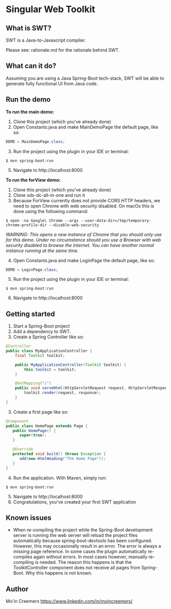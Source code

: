 # Singular Web Toolkit

## What is SWT?

SWT is a Java-to-Javascript compiler.

Please see: rationale.md for the rationale behind SWT.

## What can it do?

Assuming you are using a Java Spring-Boot tech-stack, SWT will be able to generate fully functional UI from Java code.

## Run the demo

**To run the main demo:**

1. Clone this project (which you've already done)
2. Open Constants.java and make MainDemoPage the default page, like so:

```java
DEMO = MainDemoPage.class;
```

3. Run the project using the plugin in your IDE or terminal:

```
$ mvn spring-boot:run
```

5. Navigate to http://localhost:8000

**To run the forView demo:**

1. Clone this project (which you've already done)
2. Clone xds-dc-all-in-one and run it
3. Because ForView currently does not provide CORS HTTP headers, we need to open Chrome with web security disabled. On
   macOs this is done using the following command:

```
$ open -na Google\ Chrome --args --user-data-dir=/tmp/temporary-chrome-profile-dir --disable-web-security
```

_WARNING: This opens a new instance of Chrome that you should only use for this demo. Under no circumstance should you
use a Browser with web security disabled to browse the Internet. You can have another normal instance running at the
same time._

4. Open Constants.java and make LoginPage the default page, like so:

```java
DEMO = LoginPage.class;
```

5. Run the project using the plugin in your IDE or terminal:

```
$ mvn spring-boot:run
```

6. Navigate to http://localhost:8000

## Getting started

1. Start a Spring-Boot project
2. Add a dependency to SWT.
3. Create a Spring Controller like so:

```java
@Controller
public class MyApplicationController {
    final Toolkit toolkit;

    public MyApplicationController(Toolkit toolkit) {
        this.toolkit = toolkit;
    }

    @GetMapping("/")
    public void serveHtml(HttpServletRequest request, HttpServletResponse response) throws IOException {
        toolkit.render(request, response);
    }
}
```

3. Create a first page like so:

```java
@Component
public class HomePage extends Page {
   public HomePage() {
      super(true);
   }

   @Override
   protected void build() throws Exception {        
      add(new HtmlHeading("The Home Page"));
   }
}
```

4. Run the application. With Maven, simply run:

```
$ mvn spring-boot:run
```

5. Navigate to http://localhost:8000
6. Congratulations, you've created your first SWT application

## Known issues

- When re-compiling the project while the Spring-Boot development server is running the web server will reload the
  project files automatically because spring-boot-devtools has been configured. However, this may occasionally result in
  an error. The error is always a missing page reference. In some cases the plugin automatically re-compiles again
  without errors. In most cases however, manually re-compiling is needed. The reason this happens is that the
  ToolkitController component does not receive all pages from Spring-Boot. Why this happens is not known.

## Author

Mo'in Creemers
https://www.linkedin.com/in/moincreemers/
